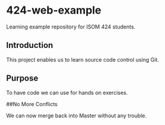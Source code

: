 # 424-web-example

Learning example repository for ISOM 424 students.

## Introduction

This project enables us to learn source code control using Git.

## Purpose

To have code we can use for hands on exercises.

##No More Conflicts

We can now merge back into Master without any trouble.



